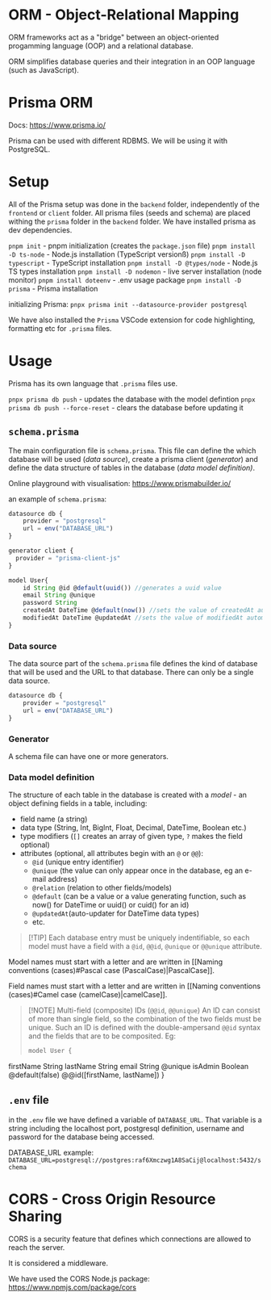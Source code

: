 # ORM - Object-Relational Mapping

ORM frameworks act as a "bridge" between an object-oriented progamming language (OOP) and a relational database.

ORM simplifies database queries and their integration in an OOP language (such as JavaScript).

# Prisma ORM

Docs: https://www.prisma.io/

Prisma can be used with different RDBMS. We will be using it with PostgreSQL.

# Setup

All of the Prisma setup was done in the `backend` folder, independently of the `frontend` or `client` folder. 
All prisma files (seeds and schema) are placed withing the `prisma` folder in the `backend` folder.
We have installed prisma as dev dependencies.

`pnpm init` - pnpm initialization (creates the `package.json` file)
`pnpm install -D ts-node` - Node.js installation (TypeScript versionß)
`pnpm install -D typescript` - TypeScript installation
`pnpm install -D @types/node` - Node.js TS types installation 
`pnpm install -D nodemon` - live server installation (node monitor)
`pnpm install doteenv` - .env usage package
`pnpm install -D prisma` - Prisma installation 

initializing Prisma:
`pnpx prisma init --datasource-provider postgresql`

We have also installed the `Prisma` VSCode extension for code highlighting, formatting etc for `.prisma` files.

# Usage

Prisma has its own language that `.prisma` files use.

`pnpx prisma db push` - updates the database with the model defintion
`pnpx prisma db push --force-reset` - clears the database before updating it


## `schema.prisma`

The main configuration file is `schema.prisma`. This file can define the which database will be used (*data source*), create a prisma client (_generator_) and define the data structure of tables in the database (_data model definition)_.

Online playground with visualisation: https://www.prismabuilder.io/

an example of `schema.prisma`:

```js
datasource db {
	provider = "postgresql"
	url = env("DATABASE_URL")
}

generator client {
  provider = "prisma-client-js"
}

model User{
	id String @id @default(uuid()) //generates a uuid value
	email String @unique
	password String
	createdAt DateTime @default(now()) //sets the value of createdAt automatically to the date and time of creation of an entry
	modifiedAt DateTime @updatedAt //sets the value of modifiedAt automatically to the date and time of editing an entry
}
```

### Data source

The data source part of the `schema.prisma` file defines the kind of database that will be used and the URL to that database. 
There can only be a single data source.

```js
datasource db {
	provider = "postgresql"
	url = env("DATABASE_URL")
}
```

### Generator

A schema file can have one or more generators.

### Data model definition

The structure of each table in the database is created with a _model_ - an object defining fields in a table, including:
- field name (a string)
- data type (String, Int, BigInt, Float, Decimal, DateTime, Boolean etc.)
- type modifiers (`[]` creates an array of given type, `?` makes the field optional)
- attributes (optional, all attributes begin with an `@` or `@@`):
	- `@id` (unique entry identifier)
	- `@unique` (the value can only appear once in the database, eg an e-mail address)
	- `@relation` (relation to other fields/models)
	- `@default` (can be a value or a value generating function, such as now() for DateTime or uuid() or cuid() for an id)
	- `@updatedAt`(auto-updater for DateTime data types)
	- etc.

>[!TIP] Each database entry must be uniquely indentifiable, so each model must have a field with a  `@id`, `@@id`, `@unique` or `@@unique` attribute.

Model names must start with a letter and are written in [[Naming conventions (cases)#Pascal case (PascalCase)|PascalCase]].

Field names must start with a letter and are written in [[Naming conventions (cases)#Camel case (camelCase)|camelCase]].

>[!NOTE] Multi-field (composite) IDs (`@@id`, `@@unique`)
> An ID can consist of more than single field, so the combination of the two fields must be unique. Such an ID is defined with the double-ampersand `@@id` syntax and the fields that are to be composited. Eg:
> ```js
> model User {
  firstName String
  lastName  String
  email     String  @unique
  isAdmin   Boolean @default(false)
  @@id([firstName, lastName])
}


## `.env` file

in the `.env` file we have defined a variable of `DATABASE_URL`. That variable is a string including the localhost port, postgresql definition, username and password for the database being accessed.

DATABASE_URL example: 
`DATABASE_URL=postgresql://postgres:raf6Xmczwg1A8SaCij@localhost:5432/schema`


# CORS - Cross Origin Resource Sharing

CORS is a security feature that defines which connections are allowed to reach the server. 

It is considered a middleware.

We have used the CORS Node.js package: https://www.npmjs.com/package/cors